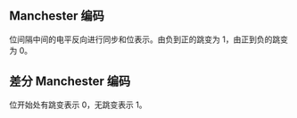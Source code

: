 ## Manchester 编码

位间隔中间的电平反向进行同步和位表示。由负到正的跳变为 1，由正到负的跳变为 0。

## 差分 Manchester 编码

位开始处有跳变表示 0，无跳变表示 1。
